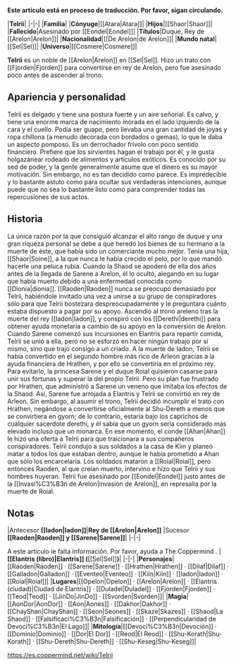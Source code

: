 **Este artículo está en proceso de traducción. Por favor, sigan circulando.**


|**Telrii**|
|-|-|
|**Familia**|
|**Cónyuge**|[[Atara\|Atara]]|
|**Hijos**|[[Shaor\|Shaor]]|
|**Fallecido**|Asesinado por [[Eondel\|Eondel]]|
|**Títulos**|Duque, Rey de [[Arelon\|Arelon]]|
|**Nacionalidad**|[[De Arelon\|de Arelon]]|
|**Mundo natal**|[[Sel\|Sel]]|
|**Universo**|[[Cosmere\|Cosmere]]|

**Telrii** es un noble de [[Arelon\|Arelon]] en [[Sel\|Sel]]. Hizo un trato con [[Fjorden\|Fjorden]] para convertirse en rey de Arelon, pero fue asesinado poco antes de ascender al trono.

## Apariencia y personalidad
Telrii es delgado y tiene una postura fuerte y un aire señorial. Es calvo, y tiene una enorme marca de nacimiento morada en el lado izquierdo de la cara y el cuello. Podía ser guapo, pero llevaba una gran cantidad de joyas y ropa chillona (a menudo decorada con bordados o gemas), lo que le daba un aspecto pomposo.
Es un derrochador frívolo con poco sentido financiero. Prefiere que los sirvientes hagan el trabajo por él, y le gusta holgazanear rodeado de alimentos y artículos exóticos. Es conocido por su sed de poder, y la gente generalmente asume que el dinero es su mayor motivación. Sin embargo, no es tan decidido como parece. Es impredecible y lo bastante astuto como para ocultar sus verdaderas intenciones, aunque puede que no sea lo bastante listo como para comprender todas las repercusiones de sus actos.

## Historia
La única razón por la que consiguió alcanzar el alto rango de duque y una gran riqueza personal se debe a que heredó los bienes de su hermano a la muerte de éste, que había sido un comerciante mucho mejor.
Tenía una hija, [[Shaor\|Soine]], a la que nunca le había crecido el pelo, por lo que mandó hacerle una peluca rubia. Cuando la Shaod se apoderó de ella dos años antes de la llegada de Sarene a Arelon, él lo ocultó, alegando en su lugar que había muerto debido a una enfermedad conocida como [[Dionia\|dionia]].
[[Raoden\|Raoden]] nunca se preocupó demasiado por Telrii, habiéndole invitado una vez a unirse a su grupo de conspiradores sólo para que Telrii bostezara despreocupadamente y le preguntara cuánto estaba dispuesto a pagar por su apoyo.
Ascendió al trono areleno tras la muerte del rey [[Iadon\|Iadon]], y conspiró con los [[Derethi\|derethi]] para obtener ayuda monetaria a cambio de su apoyo en la conversión de Arelon.
Cuando Sarene comenzó sus incursiones en Elantris para repartir comida, Telrii se unió a ella, pero no se esforzó en hacer ningún trabajo por sí mismo, sino que trajo consigo a un criado.
A la muerte de Iadon, Telrii se había convertido en el segundo hombre más rico de Arleon gracias a la ayuda financiera de Hrathen, y por ello se convertiría en el próximo rey. Para evitarlo, la princesa Sarene y el duque Roial quisieron casarse para unir sus fortunas y superar la del propio Telrii. Pero su plan fue frustrado por Hrathen, que administró a Sarene un veneno que imitaba los efectos de la Shaod. Así, Sarene fue arrojada a Elantris y Telrii se convirtió en rey de Arleon.
Sin embargo, al asumir el trono, Telrii decidió incumplir el trato con Hrathen, negándose a convertirse oficialmente al Shu-Dereth a menos que se convirtiera en gyorn; de lo contrario, estaría bajo los caprichos de cualquier sacerdote derethi, y él sabía que un gyorn sería considerado más elevado incluso que un monarca. En ese momento, el conde [[Ahan\|Ahan]] le hizo una oferta a Telrii para que traicionara a sus compañeros conspiradores. Telrii condujo a sus soldados a la casa de Kiin y planeó matar a todos los que estaban dentro, aunque le había prometido a Ahan que sólo los encarcelaría. Los soldados mataron a [[Roial\|Roial]], pero entonces Raoden, al que creían muerto, intervino e hizo que Telrii y sus hombres huyeran.
Telrii fue asesinado por [[Eondel\|Eondel]] justo antes de la [[Invasi%C3%B3n de Arelon\|invasión de Arelon]], en represalia por la muerte de Roial.

## Notas
|Antecesor  **[[Iadon\|Iadon]]**|**Rey de [[Arelon\|Arelon]]** |Sucesor  **[[Raoden\|Raoden]] y [[Sarene\|Sarene]]**|
|-|-|


A este artículo le falta información. Por favor, ayuda a The Coppermind .
|**[[Elantris (libro)\|Elantris]] (**[[Sel\|Sel]]**)**|
|-|-|
|**Personajes**|[[Raoden\|Raoden]] · [[Sarene\|Sarene]] · [[Hrathen\|Hrathen]] · [[Dilaf\|Dilaf]] · [[Galladon\|Galladon]] · [[Eventeo\|Eventeo]] · [[Kiin\|Kiin]] · [[Iadon\|Iadon]] · [[Roial\|Roial]]|
|**Lugares**|[[Opelon\|Opelon]] · [[Arelon\|Arelon]] · [[Elantris (ciudad)\|Ciudad de Elantris]] · [[Duladel\|Duladel]] · [[Fjorden\|Fjorden]] · [[Teod\|Teod]] · [[JinDo\|JinDo]] · [[Svorden\|Svorden]]|
|**Magia**|[[AonDor\|AonDor]] · [[Aon\|Aones]] · [[Dakhor\|Dakhor]] · [[ChayShan\|ChayShan]] · [[Seon\|Seones]] · [[Skaze\|Skazes]] · [[Shaod\|La Shaod]] · [[Falsificaci%C3%B3n\|Falsificación]] · [[Perpendicularidad de Devoci%C3%B3n\|El Lago]]|
|**Mitología**|[[Devoci%C3%B3n\|Devoción]] · [[Dominio\|Dominio]] · [[Dor\|El Dor]] · [[Reod\|El Reod]] · [[Shu-Korath\|Shu-Korath]] · [[Shu-Dereth\|Shu-Dereth]] · [[Shu-Keseg\|Shu-Keseg]]|



https://es.coppermind.net/wiki/Telrii